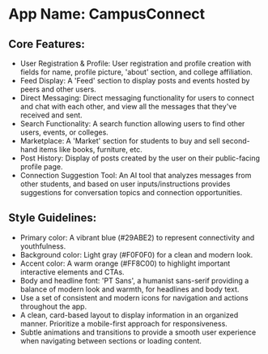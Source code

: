# **App Name**: CampusConnect

## Core Features:

- User Registration & Profile: User registration and profile creation with fields for name, profile picture, 'about' section, and college affiliation.
- Feed Display: A 'Feed' section to display posts and events hosted by peers and other users.
- Direct Messaging: Direct messaging functionality for users to connect and chat with each other, and view all the messages that they've received and sent.
- Search Functionality: A search function allowing users to find other users, events, or colleges.
- Marketplace: A 'Market' section for students to buy and sell second-hand items like books, furniture, etc.
- Post History: Display of posts created by the user on their public-facing profile page.
- Connection Suggestion Tool: An AI tool that analyzes messages from other students, and based on user inputs/instructions provides suggestions for conversation topics and connection opportunities.

## Style Guidelines:

- Primary color: A vibrant blue (#29ABE2) to represent connectivity and youthfulness.
- Background color: Light gray (#F0F0F0) for a clean and modern look.
- Accent color: A warm orange (#FF8C00) to highlight important interactive elements and CTAs.
- Body and headline font: 'PT Sans', a humanist sans-serif providing a balance of modern look and warmth, for headlines and body text.
- Use a set of consistent and modern icons for navigation and actions throughout the app.
- A clean, card-based layout to display information in an organized manner. Prioritize a mobile-first approach for responsiveness.
- Subtle animations and transitions to provide a smooth user experience when navigating between sections or loading content.